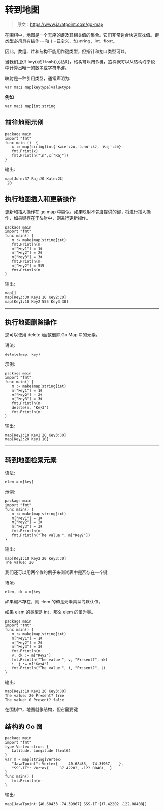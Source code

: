 # 转到地图

> 原文：<https://www.javatpoint.com/go-map>

在围棋中，地图是一个无序的键及其相关值的集合。它们非常适合快速查找值。键类型必须具有操作==和！=已定义，如 string、int、float。

因此，数组、片和结构不能用作键类型，但指针和接口类型可以。

当我们提供 key()或 Hash()方法时，结构可以用作键，这样就可以从结构的字段中计算出唯一的数字或字符串键。

映射是一种引用类型，通常声明为:

```
var map1 map[keytype]valuetype

```

**例如**

```
var map1 map[int]string

```

## 前往地图示例

```
package main
import "fmt"
func main ()  {
   x := map[string]int{"Kate":28,"John":37, "Raj":20}
   fmt.Print(x)
   fmt.Println("\n",x["Raj"])
}

```

输出:

```
map[John:37 Raj:20 Kate:28]
 20

```

## 执行地图插入和更新操作

更新和插入操作在 go map 中类似。如果映射不包含提供的键，将进行插入操作，如果键存在于映射中，则进行更新操作。

```
package main
import "fmt"
func main() {
   m := make(map[string]int)
   fmt.Println(m)
   m["Key1"] = 10
   m["Key2"] = 20
   m["Key3"] = 30
   fmt.Println(m)
   m["Key2"] = 555
   fmt.Println(m)
}

```

输出:

```
map[]
map[Key3:30 Key1:10 Key2:20]
map[Key1:10 Key2:555 Key3:30]

```

* * *

## 执行地图删除操作

您可以使用 delete()函数删除 Go Map 中的元素。

语法:

```
delete(map, key)

```

示例:

```
package main
import "fmt"
func main() {
   m := make(map[string]int)
   m["Key1"] = 10
   m["Key2"] = 20
   m["Key3"] = 30
   fmt.Println(m)
   delete(m, "Key3")
   fmt.Println(m)
}	

```

输出:

```
map[Key1:10 Key2:20 Key3:30]
map[Key2:20 Key1:10]

```

* * *

## 转到地图检索元素

语法:

```
elem = m[key]

```

示例:

```
package main
import "fmt"
func main() {
   m := make(map[string]int)
   m["Key1"] = 10
   m["Key2"] = 20
   m["Key3"] = 30
   fmt.Println(m)
   fmt.Println("The value:", m["Key2"])
}

```

输出:

```
map[Key1:10 Key2:20 Key3:30]
The value: 20

```

我们还可以用两个值的例子来测试表中是否存在一个键

语法:

```
elem, ok = m[key]

```

如果键不存在，则 elem 的值是元素类型的默认值。

如果 elem 的类型是 int，那么 elem 的值为零。

```
package main
import "fmt"
func main() {
   m := make(map[string]int)
   m["Key1"] = 10
   m["Key2"] = 20
   m["Key3"] = 30
   fmt.Println(m)
   v, ok := m["Key2"]
   fmt.Println("The value:", v, "Present?", ok)
   i, j := m["Key4"]
   fmt.Println("The value:", i, "Present?", j)
}

```

输出:

```
map[Key1:10 Key2:20 Key3:30]
The value: 20 Present? true
The value: 0 Present? false

```

在围棋中，地图就像结构，但它需要键

## 结构的 Go 图

```
package main
import "fmt"
type Vertex struct {
   Latitude, Longitude float64
}
var m = map[string]Vertex{
   "JavaTpoint": Vertex{     40.68433, -74.39967,   },
   "SSS-IT": Vertex{     37.42202, -122.08408,  },
}
func main() {
   fmt.Println(m)
}

```

输出:

```
map[JavaTpoint:{40.68433 -74.39967} SSS-IT:{37.42202 -122.08408}]

```